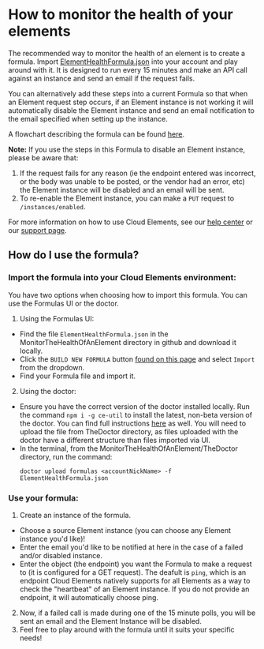 # How to monitor the health of your elements
The recommended way to monitor the health of an element is to create a formula. Import [ElementHealthFormula.json](ElementHealthFormula.json) into your account and play around with it. It is designed to run every 15 minutes and make an API call against an instance and send an email if the request fails.

You can alternatively add these steps into a current Formula so that when an Element request step occurs, if an Element instance is not working it will automatically disable the Element instance and send an email notification to the email specified when setting up the instance.

A flowchart describing the formula can be found [here](Flowchart-HealthCheck.html).

**Note:** If you use the steps in this Formula to disable an Element instance, please be aware that:
1. If the request fails for any reason (ie the endpoint entered was incorrect, or the body was unable to be posted, or the vendor had an error, etc) the Element instance will be disabled and an email will be sent.
2. To re-enable the Element instance, you can make a `PUT` request to `/instances/enabled`.

For more information on how to use Cloud Elements, see our [help center](https://docs.cloud-elements.com)
or our [support page](https://support.cloud-elements.com/hc/en-us).

## How do I use the formula?
### Import the formula into your Cloud Elements environment:
You have two options when choosing how to import this formula. You can use the Formulas UI or the doctor.
1. Using the Formulas UI:
  * Find the file `ElementHealthFormula.json` in the MonitorTheHealthOfAnElement directory in github and download it locally.
  * Click the `BUILD NEW FORMULA` button [found on this page](https://my-staging.cloudelements.io/formulas) and select `Import` from the dropdown.
  * Find your Formula file and import it.
  
2. Using the doctor:
  * Ensure you have the correct version of the doctor installed locally. Run the command `npm i -g ce-util` to install the latest, non-beta version of the doctor. You can find full instructions [here](https://www.npmjs.com/package/ce-util) as well. You will need to upload the file from TheDoctor directory, as files uploaded with the doctor have a different structure than files imported via UI.
  * In the terminal, from the MonitorTheHealthOfAnElement/TheDoctor directory, run the command:
    ```
    doctor upload formulas <accountNickName> -f ElementHealthFormula.json
    ```
### Use your formula:
1. Create an instance of the formula.
  * Choose a source Element instance (you can choose any Element instance you'd like)!
  * Enter the email you'd like to be notified at here in the case of a failed and/or disabled instance.
  * Enter the object (the endpoint) you want the Formula to make a request to (it is configured for a GET request). The deafult is `ping`, which is an endpoint Cloud Elements natively supports for all Elements as a way to check the "heartbeat" of an Element instance. If you do not provide an endpoint, it will automatically choose ping.
2. Now, if a failed call is made during one of the 15 minute polls, you will be sent an email and the Element Instance will be disabled.
3. Feel free to play around with the formula until it suits your specific needs!